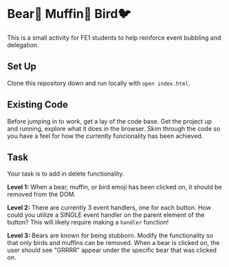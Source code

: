 # Bear🐻 Muffin🧁 Bird🐦

This is a small activity for FE1 students to help reinforce event bubbling and delegation.

## Set Up

Clone this repository down and run locally with `open index.html`.

## Existing Code

Before jumping in to work, get a lay of the code base. Get the project up and running, explore what it does in the browser. Skim through the code so you have a feel for how the currently funcionality has been achieved.

## Task

Your task is to add in delete functionality. 

**Level 1:** When a bear, muffin, or bird emoji has been clicked on, it should be removed from the DOM.

**Level 2:** There are currently 3 event handlers, one for each button. How could you utilize a SINGLE event handler on the parent element of the button? This will likely require making a `handler` function! 

**Level 3:** Bears are known for being stubborn. Modify the functionality so that only birds and muffins can be removed. When a bear is clicked on, the user should see "GRRRR" appear under the specific bear that was clicked on.

